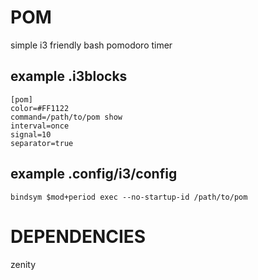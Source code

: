 # POM

simple i3 friendly bash pomodoro timer

## example .i3blocks

```
[pom]
color=#FF1122
command=/path/to/pom show
interval=once
signal=10
separator=true
```

## example .config/i3/config

```
bindsym $mod+period exec --no-startup-id /path/to/pom
```

# DEPENDENCIES

zenity

